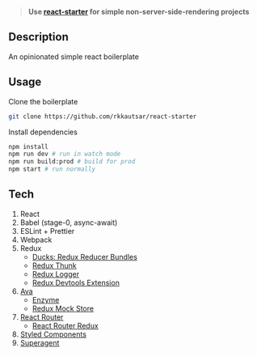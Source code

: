 > **Use [react-starter](https://github.com/rkkautsar/react-starter) for simple non-server-side-rendering projects**

## Description

An opinionated simple react boilerplate


## Usage

Clone the boilerplate

```sh
git clone https://github.com/rkkautsar/react-starter
```

Install dependencies

```sh
npm install
npm run dev # run in watch mode
npm run build:prod # build for prod
npm start # run normally
```


## Tech

1. React
2. Babel (stage-0, async-await)
3. ESLint + Prettier
4. Webpack
5. Redux
    - [Ducks: Redux Reducer Bundles](https://github.com/erikras/ducks-modular-redux)
    - [Redux Thunk](https://github.com/gaearon/redux-thunk)
    - [Redux Logger](https://github.com/evgenyrodionov/redux-logger)
    - [Redux Devtools Extension](https://github.com/zalmoxisus/redux-devtools-extension)
6. [Ava](https://github.com/avajs/ava)
    - [Enzyme](https://github.com/airbnb/enzyme/)
    - [Redux Mock Store](https://github.com/arnaudbenard/redux-mock-store)
7. [React Router](https://reacttraining.com/react-router/)
    - [React Router Redux](https://github.com/reacttraining/react-router/tree/master/packages/react-router-redux)
8. [Styled Components](https://github.com/styled-components/styled-components)
9. [Superagent](https://github.com/visionmedia/superagent)
